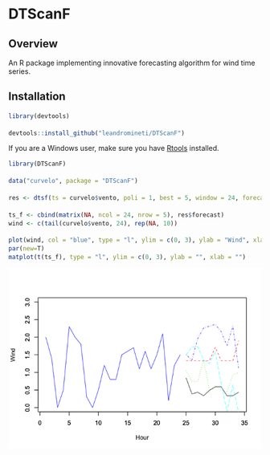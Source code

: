 
DTScanF
=======

Overview
--------

An R package implementing innovative forecasting algorithm for wind time series.

Installation
------------

``` r
library(devtools)

devtools::install_github("leandromineti/DTScanF")
```

If you are a Windows user, make sure you have [Rtools](https://cran.r-project.org/bin/windows/Rtools/) installed.

``` r
library(DTScanF)

data("curvelo", package = "DTScanF")

res <- dtsf(ts = curvelo$vento, poli = 1, best = 5, window = 24, forecast = 10)

ts_f <- cbind(matrix(NA, ncol = 24, nrow = 5), res$forecast)
wind <- c(tail(curvelo$vento, 24), rep(NA, 10))

plot(wind, col = "blue", type = "l", ylim = c(0, 3), ylab = "Wind", xlab = "Hour")
par(new=T)
matplot(t(ts_f), type = "l", ylim = c(0, 3), ylab = "", xlab = "")
```

![](README_files/figure-markdown_github/unnamed-chunk-2-1.png)
